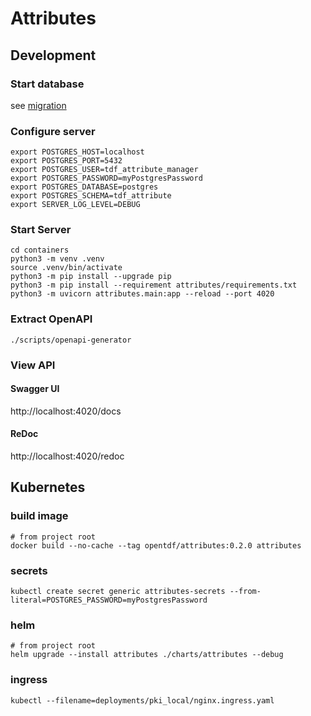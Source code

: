 # Attributes

## Development

### Start database

see [migration](../migration/README.md)

### Configure server
```shell
export POSTGRES_HOST=localhost
export POSTGRES_PORT=5432
export POSTGRES_USER=tdf_attribute_manager
export POSTGRES_PASSWORD=myPostgresPassword
export POSTGRES_DATABASE=postgres
export POSTGRES_SCHEMA=tdf_attribute
export SERVER_LOG_LEVEL=DEBUG
```

### Start Server
```shell
cd containers
python3 -m venv .venv
source .venv/bin/activate
python3 -m pip install --upgrade pip
python3 -m pip install --requirement attributes/requirements.txt
python3 -m uvicorn attributes.main:app --reload --port 4020
```

### Extract OpenAPI
```shell
./scripts/openapi-generator
```

### View API

#### Swagger UI
http://localhost:4020/docs

#### ReDoc
http://localhost:4020/redoc


## Kubernetes

### build image
```shell
# from project root
docker build --no-cache --tag opentdf/attributes:0.2.0 attributes
```

### secrets
```shell
kubectl create secret generic attributes-secrets --from-literal=POSTGRES_PASSWORD=myPostgresPassword
```

### helm
```shell
# from project root
helm upgrade --install attributes ./charts/attributes --debug
```

### ingress
```shell
kubectl --filename=deployments/pki_local/nginx.ingress.yaml
```
